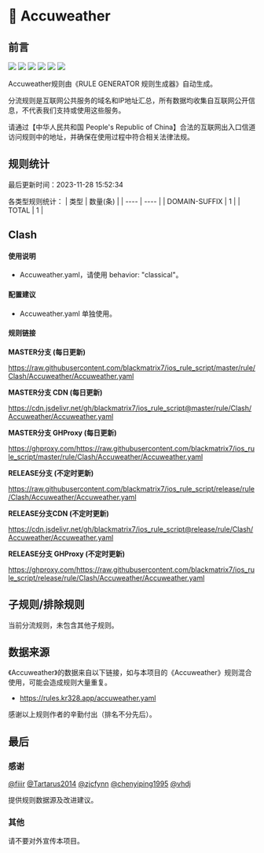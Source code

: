 # 🧸 Accuweather

## 前言

![](https://shields.io/badge/-移除重复规则-ff69b4) ![](https://shields.io/badge/-DOMAIN与DOMAIN--SUFFIX合并-green) ![](https://shields.io/badge/-DOMAIN--SUFFIX间合并-critical) ![](https://shields.io/badge/-DOMAIN与DOMAIN--KEYWORD合并-9cf) ![](https://shields.io/badge/-DOMAIN--SUFFIX与DOMAIN--KEYWORD合并-blue) ![](https://shields.io/badge/-IP--CIDR(6)合并-blueviolet) 

Accuweather规则由《RULE GENERATOR 规则生成器》自动生成。

分流规则是互联网公共服务的域名和IP地址汇总，所有数据均收集自互联网公开信息，不代表我们支持或使用这些服务。

请通过【中华人民共和国 People's Republic of China】合法的互联网出入口信道访问规则中的地址，并确保在使用过程中符合相关法律法规。

## 规则统计

最后更新时间：2023-11-28 15:52:34

各类型规则统计：
| 类型 | 数量(条)  | 
| ---- | ----  |
| DOMAIN-SUFFIX | 1  | 
| TOTAL | 1  | 


## Clash 

#### 使用说明
- Accuweather.yaml，请使用 behavior: "classical"。

#### 配置建议
- Accuweather.yaml 单独使用。

#### 规则链接
**MASTER分支 (每日更新)**

https://raw.githubusercontent.com/blackmatrix7/ios_rule_script/master/rule/Clash/Accuweather/Accuweather.yaml

**MASTER分支 CDN (每日更新)**

https://cdn.jsdelivr.net/gh/blackmatrix7/ios_rule_script@master/rule/Clash/Accuweather/Accuweather.yaml

**MASTER分支 GHProxy (每日更新)**

https://ghproxy.com/https://raw.githubusercontent.com/blackmatrix7/ios_rule_script/master/rule/Clash/Accuweather/Accuweather.yaml

**RELEASE分支 (不定时更新)**

https://raw.githubusercontent.com/blackmatrix7/ios_rule_script/release/rule/Clash/Accuweather/Accuweather.yaml

**RELEASE分支CDN (不定时更新)**

https://cdn.jsdelivr.net/gh/blackmatrix7/ios_rule_script@release/rule/Clash/Accuweather/Accuweather.yaml

**RELEASE分支 GHProxy (不定时更新)**

https://ghproxy.com/https://raw.githubusercontent.com/blackmatrix7/ios_rule_script/release/rule/Clash/Accuweather/Accuweather.yaml

## 子规则/排除规则


当前分流规则，未包含其他子规则。

## 数据来源

《Accuweather》的数据来自以下链接，如与本项目的《Accuweather》规则混合使用，可能会造成规则大量重复。

- https://rules.kr328.app/accuweather.yaml


感谢以上规则作者的辛勤付出（排名不分先后）。

## 最后

### 感谢

[@fiiir](https://github.com/fiiir) [@Tartarus2014](https://github.com/Tartarus2014) [@zjcfynn](https://github.com/zjcfynn) [@chenyiping1995](https://github.com/chenyiping1995) [@vhdj](https://github.com/vhdj)

提供规则数据源及改进建议。

### 其他

请不要对外宣传本项目。